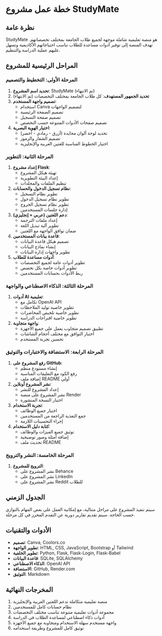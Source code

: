 # خطة عمل مشروع StudyMate

## نظرة عامة
StudyMate هو منصة تعليمية شاملة موجهة لجميع طلاب الجامعة بمختلف تخصصاتهم. تهدف المنصة إلى توفير أدوات مساعدة للطلاب تناسب احتياجاتهم الأكاديمية وتسهل عليهم عملية الدراسة والتنظيم.

## المراحل الرئيسية للمشروع

### المرحلة الأولى: التخطيط والتصميم
1. **تحديد اسم المشروع**: StudyMate (تم الانتهاء)
2. **تحديد الجمهور المستهدف**: كل طلاب الجامعة بمختلف التخصصات (تم الانتهاء)
3. **تصميم واجهة المستخدم**:
   - استخدام Canva لتصميم الواجهات
   - تصميم الصفحة الرئيسية
   - تصميم صفحة التسجيل
   - تصميم صفحات الأدوات المتنوعة حسب التخصص
4. **اختيار الهوية البصرية**:
   - تحديد لوحة ألوان محايدة (أزرق - رمادي - أخضر)
   - تصميم الشعار والرموز
   - اختيار الخطوط المناسبة للغتين العربية والإنجليزية

### المرحلة الثانية: التطوير
1. **إعداد مشروع Flask**:
   - تهيئة هيكل المشروع
   - إعداد البيئة التطويرية
   - تنظيم الملفات والمجلدات
2. **نظام تسجيل الدخول والحسابات**:
   - تطوير نظام التسجيل
   - تطوير نظام تسجيل الدخول
   - تطوير نظام تسجيل الخروج
   - إدارة جلسات المستخدمين
3. **دعم اللغتين (عربي + إنجليزي)**:
   - إعداد ملفات الترجمة
   - تطوير آلية تبديل اللغة
   - ضمان توافق الواجهة مع اللغتين
4. **قاعدة بيانات المستخدمين**:
   - تصميم هيكل قاعدة البيانات
   - إنشاء نماذج البيانات
   - تطوير واجهات إدارة البيانات
5. **أدوات مساعدة للطلاب**:
   - تطوير أدوات عامة لجميع التخصصات
   - تطوير أدوات خاصة بكل تخصص
   - ربط الأدوات بحسابات المستخدمين

### المرحلة الثالثة: الذكاء الاصطناعي والواجهة
1. **أدوات AI تعليمية**:
   - تكامل مع OpenAI API
   - تطوير خاصية توليد الملاحظات
   - تطوير خاصية تلخيص المحاضرات
   - تطوير خاصية اقتراحات الدراسة
2. **واجهة متجاوبة**:
   - تطبيق تصميم متجاوب يعمل على جميع الأجهزة
   - اختبار التوافق مع مختلف أحجام الشاشات
   - تحسين تجربة المستخدم

### المرحلة الرابعة: الاستضافة والاختبارات والتوثيق
1. **رفع المشروع على GitHub**:
   - إنشاء مستودع منظم
   - رفع الكود مع التعليقات المناسبة
   - إضافة ملف README أولي
2. **نشر المشروع أونلاين**:
   - إعداد المشروع للنشر
   - نشر المشروع على منصة Render
   - اختبار النسخة المنشورة
3. **تجربة الاستخدام**:
   - اختبار جميع الوظائف
   - جمع التغذية الراجعة من المستخدمين
   - إجراء التحسينات اللازمة
4. **كتابة دليل الاستخدام**:
   - توثيق جميع الميزات والوظائف
   - إضافة أمثلة وصور توضيحية
   - تحديث ملف README

### المرحلة الخامسة: النشر والترويج
1. **الترويج للمشروع**:
   - نشر المشروع على Behance
   - نشر المشروع على LinkedIn
   - نشر المشروع على Reddit للطلاب

## الجدول الزمني
سيتم تنفيذ المشروع على مراحل متتالية، مع إمكانية العمل على بعض المهام بالتوازي حسب الحاجة. سيتم تقديم تقارير دورية عن التقدم المحرز في كل مرحلة.

## الأدوات والتقنيات
- **تصميم**: Canva, Coolors.co
- **تطوير الواجهة**: HTML, CSS, JavaScript, Bootstrap أو Tailwind
- **تطوير الخلفية**: Python, Flask, Flask-Login, Flask-Babel
- **قاعدة البيانات**: SQLite, SQLAlchemy
- **الذكاء الاصطناعي**: OpenAI API
- **الاستضافة**: GitHub, Render.com
- **التوثيق**: Markdown

## المخرجات النهائية
1. منصة تعليمية متكاملة تدعم اللغتين العربية والإنجليزية
2. نظام حسابات كامل للمستخدمين
3. مجموعة أدوات تعليمية متنوعة تناسب مختلف التخصصات
4. أدوات ذكاء اصطناعي لمساعدة الطلاب في الدراسة
5. واجهة مستخدم سهلة الاستخدام ومتجاوبة مع جميع الأجهزة
6. توثيق كامل للمشروع وطريقة استخدامه
